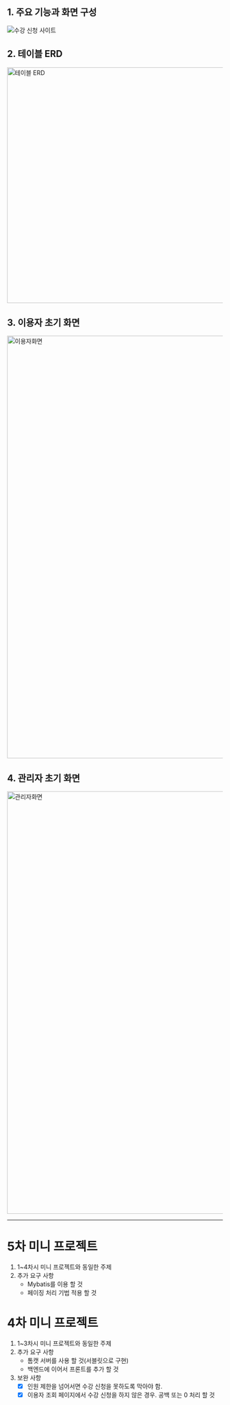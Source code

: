 ## 1. 주요 기능과 화면 구성
![수강 신청 사이트](https://user-images.githubusercontent.com/90540377/216827946-2440cb69-6125-42a2-ade3-30b197ff0596.png)

## 2. 테이블 ERD
<img width="549" alt="테이블 ERD" src="https://user-images.githubusercontent.com/90540377/216829015-1867f439-e0eb-436a-8f8e-54fb22c8eb68.png">

## 3. 이용자 초기 화면
<img width="984" alt="이용자화면" src="https://user-images.githubusercontent.com/90540377/216828703-4157038d-cd22-4fd9-b346-2d0402b25f9c.png">

## 4. 관리자 초기 화면
<img width="984" alt="관리자화면" src="https://user-images.githubusercontent.com/90540377/216828739-ed2cec98-55cb-4784-be86-6d06338491a2.png">

---
# 5차 미니 프로젝트
1. 1~4차시 미니 프로젝트와 동일한 주제    
2. 추가 요구 사항
    - Mybatis를 이용 할 것
    - 페이징 처리 기법 적용 할 것
    
# 4차 미니 프로젝트
1. 1~3차시 미니 프로젝트와 동일한 주제    
2. 추가 요구 사항
    - 톰캣 서버를 사용 할 것(서블릿으로 구현)
    - 백엔드에 이어서 프론트를 추가 할 것
3. 보완 사항
    - [x] 인원 제한을 넘어서면 수강 신청을 못하도록 막아야 함.
    - [x] 이용자 조회 페이지에서 수강 신청을 하지 않은 경우. 공백 또는 0 처리 할 것
